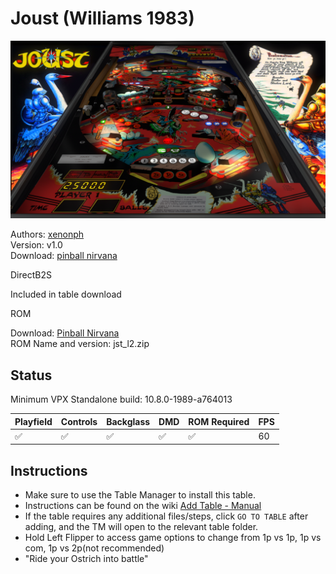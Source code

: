 # Joust (Williams 1983)

![Table Preview](../../images/vpx-joust.png)

Authors: [xenonph](https://pinballnirvana.com/forums/members/xenonph.21719/)  
Version: v1.0  
Download: [pinball nirvana](https://pinballnirvana.com/forums/resources/joust-williams-1983-mod.8315/)

DirectB2S

Included in table download

ROM

Download: [Pinball Nirvana](https://pinballnirvana.com/forums/resources/jst_l2.1999/)  
ROM Name and version: jst_l2.zip

## Status 

Minimum VPX Standalone build: 10.8.0-1989-a764013

| Playfield | Controls | Backglass | DMD | ROM Required | FPS | 
|-----------|----------|-----------|-----|--------------|-----|
| :white_check_mark: | :white_check_mark: | :white_check_mark: | :white_check_mark: | :white_check_mark: | 60 |

## Instructions

- Make sure to use the Table Manager to install this table.
- Instructions can be found on the wiki [Add Table - Manual](https://github.com/LegendsUnchained/vpx-standalone-alp4k/wiki/%5B04%5D-%F0%9F%A7%A1-TM-%E2%80%90-Other-Features#add-table---manual)
- If the table requires any additional files/steps, click `GO TO TABLE` after adding, and the TM will open to the relevant table folder.
- Hold Left Flipper to access game options to change from 1p vs 1p, 1p vs com, 1p vs 2p(not recommended)
- "Ride your Ostrich into battle"

